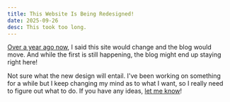 ```yaml
---
title: This Website Is Being Redesigned!
date: 2025-09-26
desc: This took too long.
---
```


[Over a year ago now](/website-migration/), I said this site would change and the blog would move. And while the first is still happening, the blog might end up staying right here!

Not sure what the new design will entail. I've been working on something for a while but I keep changing my mind as to what I want, so I really need to figure out what to do. If you have any ideas, [let me know](/contact/)!